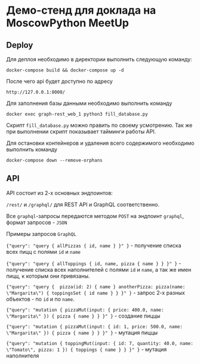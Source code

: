 Демо-стенд для доклада на MoscowPython MeetUp
=============================================

Deploy
------

Для деплоя необходимо в директории выполнить следующую команду:

```docker-compose build && docker-compose up -d```

После чего api будет доступно по адресу

```http://127.0.0.1:8000/```

Для заполнения базы данными необходимо выполнить команду

```docker exec graph-rest_web_1 python3 fill_database.py```

Скрипт ```fill_database.py``` можно править по своему усмотрению. Так же при выполнении скрипт показывает тайминги работы API.

Для остановки контейнеров и удаления всего содержимого необходимо выполнить команду

```docker-compose down --remove-orphans```

API
---

API состоит из 2-х основных эндпоинтов:

```/rest/``` и ```/graphql/``` для REST API и GraphQL соответственно.

Все ```graphql```-запросы передаются методом ```POST``` на эндпоинт ```graphql```, формат запросов - ```JSON```
 
Примеры запросов ```GraphQL```

```{"query": "query { allPizzas { id, name } }" }``` - получение списка всех пицц с полями ```id``` и ```name```

```{"query": "query { allToppings { id, name, pizza { name } } }" }``` - получение списка всех наполнителей с полями ```id``` и ```name```, а так же имен пицц, к которым они привязаны.

```{"query": "query {  pizza(id: 2) { name } anotherPizza: pizza(name: \"Margarita\") { toppingsSet { id name } } }" }``` - запрос 2-х разных объектов - по ```id``` и по ```name```.

```{"query": "mutation { pizzaMut(input: { price: 400.0, name: \"Margarita\" }) { pizza { name } } }" }``` - создание пиццы

```{"query": "mutation { pizzaMut(input: { id: 1, price: 500.0, name: \"Margarita\" }) { pizza { name } } }" }``` - мутация пиццы

```{"query": "mutation { toppingMut(input: { id: 7, quantity: 40.0, name: \"Tomato\", pizza: 1 }) { toppings { name } } }" }```  - мутация наполнителя